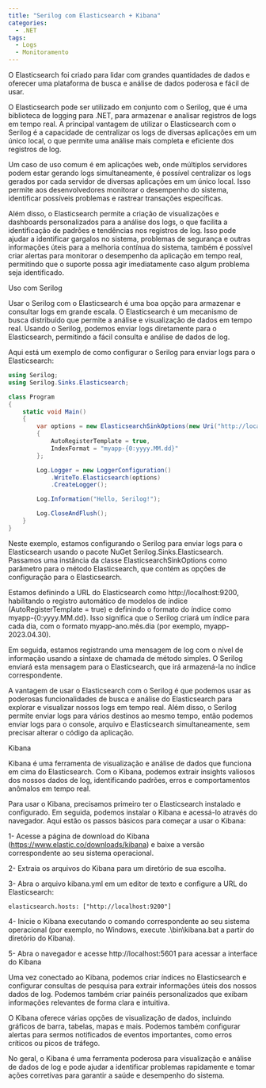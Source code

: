 ```yaml
---
title: "Serilog com Elasticsearch + Kibana"
categories:
  - .NET
tags:
  - Logs
  - Monitoramento
---
```


O Elasticsearch foi criado para lidar com grandes quantidades de dados e oferecer uma plataforma de busca e análise de dados poderosa e fácil de usar.

O Elasticsearch pode ser utilizado em conjunto com o Serilog, que é uma biblioteca de logging para .NET, para armazenar e analisar registros de logs em tempo real. A principal vantagem de utilizar o Elasticsearch com o Serilog é a capacidade de centralizar os logs de diversas aplicações em um único local, o que permite uma análise mais completa e eficiente dos registros de log.

Um caso de uso comum é em aplicações web, onde múltiplos servidores podem estar gerando logs simultaneamente, é possível centralizar os logs gerados por cada servidor de diversas aplicações em um único local. Isso permite aos desenvolvedores monitorar o desempenho do sistema, identificar possíveis problemas e rastrear transações específicas.

Além disso, o Elasticsearch permite a criação de visualizações e dashboards personalizados para a análise dos logs, o que facilita a identificação de padrões e tendências nos registros de log. Isso pode ajudar a identificar gargalos no sistema, problemas de segurança e outras informações úteis para a melhoria contínua do sistema, também é possível criar alertas para monitorar o desempenho da aplicação em tempo real, permitindo que o suporte possa agir imediatamente caso algum problema seja identificado.

Uso com Serilog

Usar o Serilog com o Elasticsearch é uma boa opção para armazenar e consultar logs em grande escala. O Elasticsearch é um mecanismo de busca distribuído que permite a análise e visualização de dados em tempo real. Usando o Serilog, podemos enviar logs diretamente para o Elasticsearch, permitindo a fácil consulta e análise de dados de log.

Aqui está um exemplo de como configurar o Serilog para enviar logs para o Elasticsearch:

```csharp
using Serilog;
using Serilog.Sinks.Elasticsearch;

class Program
{
    static void Main()
    {
        var options = new ElasticsearchSinkOptions(new Uri("http://localhost:9200"))
        {
            AutoRegisterTemplate = true,
            IndexFormat = "myapp-{0:yyyy.MM.dd}"
        };

        Log.Logger = new LoggerConfiguration()
            .WriteTo.Elasticsearch(options)
            .CreateLogger();

        Log.Information("Hello, Serilog!");

        Log.CloseAndFlush();
    }
}
```

Neste exemplo, estamos configurando o Serilog para enviar logs para o Elasticsearch usando o pacote NuGet Serilog.Sinks.Elasticsearch. Passamos uma instância da classe ElasticsearchSinkOptions como parâmetro para o método Elasticsearch, que contém as opções de configuração para o Elasticsearch.

Estamos definindo a URL do Elasticsearch como http://localhost:9200, habilitando o registro automático de modelos de índice (AutoRegisterTemplate = true) e definindo o formato do índice como myapp-{0:yyyy.MM.dd}. Isso significa que o Serilog criará um índice para cada dia, com o formato myapp-ano.mês.dia (por exemplo, myapp-2023.04.30).

Em seguida, estamos registrando uma mensagem de log com o nível de informação usando a sintaxe de chamada de método simples. O Serilog enviará esta mensagem para o Elasticsearch, que irá armazená-la no índice correspondente.

A vantagem de usar o Elasticsearch com o Serilog é que podemos usar as poderosas funcionalidades de busca e análise do Elasticsearch para explorar e visualizar nossos logs em tempo real. Além disso, o Serilog permite enviar logs para vários destinos ao mesmo tempo, então podemos enviar logs para o console, arquivo e Elasticsearch simultaneamente, sem precisar alterar o código da aplicação.

Kibana

Kibana é uma ferramenta de visualização e análise de dados que funciona em cima do Elasticsearch. Com o Kibana, podemos extrair insights valiosos dos nossos dados de log, identificando padrões, erros e comportamentos anômalos em tempo real.

Para usar o Kibana, precisamos primeiro ter o Elasticsearch instalado e configurado. Em seguida, podemos instalar o Kibana e acessá-lo através do navegador. Aqui estão os passos básicos para começar a usar o Kibana:

1- Acesse a página de download do Kibana (https://www.elastic.co/downloads/kibana) e baixe a  versão correspondente ao seu sistema operacional.

2- Extraia os arquivos do Kibana para um diretório de sua escolha.

3- Abra o arquivo kibana.yml em um editor de texto e configure a URL do Elasticsearch:

```less
elasticsearch.hosts: ["http://localhost:9200"]
```

4- Inicie o Kibana executando o comando correspondente ao seu sistema operacional (por exemplo, no Windows, execute .\bin\kibana.bat a partir do diretório do Kibana).

5- Abra o navegador e acesse http://localhost:5601 para acessar a interface do Kibana

Uma vez conectado ao Kibana, podemos criar índices no Elasticsearch e configurar consultas de pesquisa para extrair informações úteis dos nossos dados de log. Podemos também criar painéis personalizados que exibam informações relevantes de forma clara e intuitiva.

O Kibana oferece várias opções de visualização de dados, incluindo gráficos de barra, tabelas, mapas e mais. Podemos também configurar alertas para sermos notificados de eventos importantes, como erros críticos ou picos de tráfego.

No geral, o Kibana é uma ferramenta poderosa para visualização e análise de dados de log e pode ajudar a identificar problemas rapidamente e tomar ações corretivas para garantir a saúde e desempenho do sistema.



